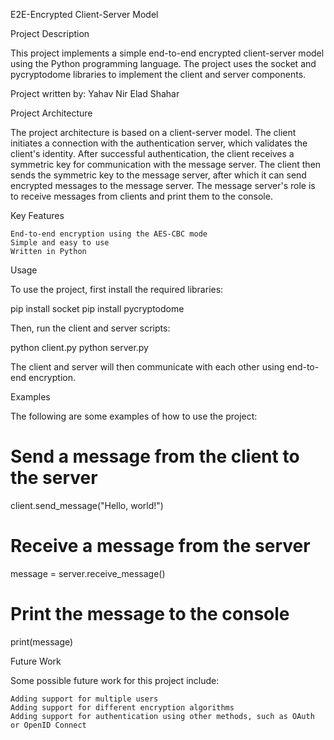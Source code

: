 E2E-Encrypted Client-Server Model

Project Description

This project implements a simple end-to-end encrypted client-server model using the Python programming language. The project uses the socket and pycryptodome libraries to implement the client and server components.

Project written by:
Yahav Nir
Elad Shahar

Project Architecture

The project architecture is based on a client-server model. The client initiates a connection with the authentication server, which validates the client's identity. After successful authentication, the client receives a symmetric key for communication with the message server. The client then sends the symmetric key to the message server, after which it can send encrypted messages to the message server. The message server's role is to receive messages from clients and print them to the console.

Key Features

    End-to-end encryption using the AES-CBC mode
    Simple and easy to use
    Written in Python

Usage

To use the project, first install the required libraries:

pip install socket
pip install pycryptodome

Then, run the client and server scripts:

python client.py
python server.py

The client and server will then communicate with each other using end-to-end encryption.

Examples

The following are some examples of how to use the project:

# Send a message from the client to the server
client.send_message("Hello, world!")

# Receive a message from the server
message = server.receive_message()

# Print the message to the console
print(message)

Future Work

Some possible future work for this project include:

    Adding support for multiple users
    Adding support for different encryption algorithms
    Adding support for authentication using other methods, such as OAuth or OpenID Connect